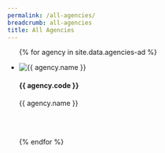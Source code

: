 ```yaml
---
permalink: /all-agencies/
breadcrumb: all-agencies
title: All Agencies
---
```



<div class="list-container">
  <ul class="vertical-list">  
    
   {%   for agency in site.data.agencies-ad   %}
    <li class="list-item">
        <div class="list-item">
            <img src="{{ agency.image-url }}" alt="{{ agency.name }}" />
        </div>
        <div class="list-item-text">
            <h4>{{ agency.code }}</h4>
            <p> {{ agency.name }}</p>          
        </div>        
    </li>
           
  {% endfor %}
  
  </ul>
</div>

